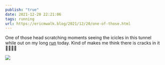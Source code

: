 ```yaml
---
publish: "true"
date: 2021-12-20 22:21:06
tags: running
url: https://ericmwalk.blog/2021/12/20/one-of-those.html
---
```


One of those head scratching moments seeing the icicles in this tunnel while out on my long [run](https://www.strava.com/activities/6407609151) today. Kind of makes me think there is cracks in it 🥶🏃🏻‍♂️


![](https://ericmwalk.blog/uploads/2021/d40c1f9686.jpg)